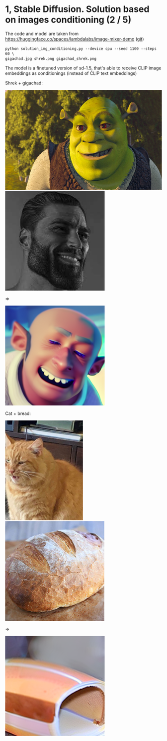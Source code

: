 # 1, Stable Diffusion. Solution based on images conditioning (2 / 5)
The code and model are taken from https://huggingface.co/spaces/lambdalabs/image-mixer-demo ([git](https://github.com/justinpinkney/stable-diffusion#image-mixer))

```shell
python solution_img_conditioning.py --device cpu --seed 1100 --steps 60 \
gigachad.jpg shrek.png gigachad_shrek.png
```

The model is a finetuned version of sd-1.5, that's able to receive CLIP image embeddings as conditionings (instead of CLIP text embeddings)

Shrek + gigachad:

<img src="shrek.png" alt= "" height="320"> <img src="gigachad.jpg" alt= "" height="320">

=>

<img src="gigachad_shrek.png" alt= "" height="320">


Cat + bread:


<img src="cat_yawning.jpg" alt= "" height="320"> <img src="bread.png" alt= "" height="320">

=>

<img src="cat_bread.png" alt= "" height="320">


